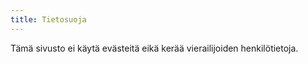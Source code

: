```yaml
---
title: Tietosuoja
---
```


Tämä sivusto ei käytä evästeitä eikä kerää vierailijoiden henkilötietoja.
